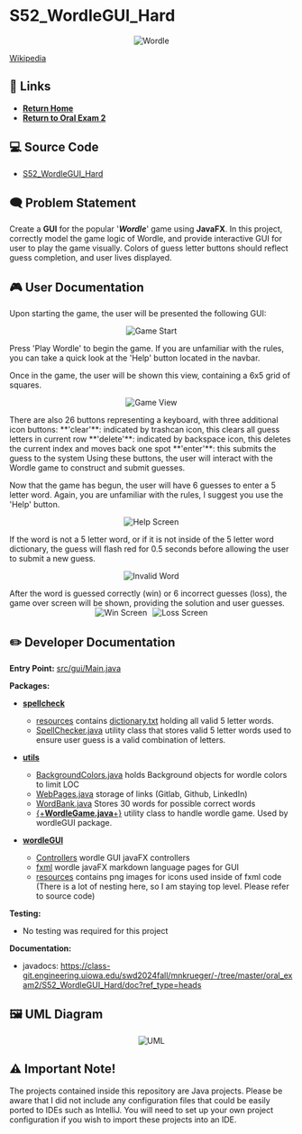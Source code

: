 # S52_WordleGUI_Hard

<div align="center">

![Wordle](img/1.png)
</div>

[Wikipedia](https://en.wikipedia.org/wiki/Wordle)

## **🔗 Links**

- [**Return Home**](Home)
- [**Return to Oral Exam 2**](https://class-git.engineering.uiowa.edu/swd2024fall/mnkrueger/-/wikis/Landing-Page/Oral-Exam-2)

## **💻 Source Code**

- [S52_WordleGUI_Hard](https://class-git.engineering.uiowa.edu/swd2024fall/mnkrueger/-/tree/master/oral_exam2/S52_WordleGUI_Hard?ref_type=heads)

## **🗨️ Problem Statement**

Create a **GUI** for the popular '**_Wordle_**' game using **JavaFX**. In this project, correctly model the game logic of Wordle, and provide interactive GUI for user to play the game visually. Colors of guess letter buttons should reflect guess completion, and user lives displayed.

## **🎮 User Documentation**

Upon starting the game, the user will be presented the following GUI:

<div align="center">

![Game Start](img/2.png)
</div> 

Press 'Play Wordle' to begin the game. If you are unfamiliar with the rules, you can take a quick look at the 'Help' button located in the navbar.

Once in the game, the user will be shown this view, containing a 6x5 grid of squares.

<div align="center">

![Game View](img/3.png)
</div>
There are also 26 buttons representing a keyboard, with three additional icon buttons: **'clear'**: indicated by trashcan icon, this clears all guess letters in current row **'delete'**: indicated by backspace icon, this deletes the current index and moves back one spot **'enter'**: this submits the guess to the system Using these buttons, the user will interact with the Wordle game to construct and submit guesses.

Now that the game has begun, the user will have 6 guesses to enter a 5 letter word. Again, you are unfamiliar with the rules, I suggest you use the 'Help' button.

<div align="center">

![Help Screen](img/4.png)
</div>
If the word is not a 5 letter word, or if it is not inside of the 5 letter word dictionary, the guess will flash red for 0.5 seconds before allowing the user to submit a new guess.

<div align="center">

![Invalid Word](img/5.png)
</div>
After the word is guessed correctly (win) or 6 incorrect guesses (loss), the game over screen will be shown, providing the solution and user guesses.

<div align="center" style="display: flex; justify-content: center;">
<img src="img/6.png" alt="Win Screen" style="margin-right: 10px;">
<img src="img/7.png" alt="Loss Screen">
</div>

## **✏️ Developer Documentation**

**Entry Point:** [src/gui/Main.java](./src/gui/Main.java)

**Packages:**
- [**spellcheck**](https://class-git.engineering.uiowa.edu/swd2024fall/mnkrueger/-/tree/master/oral_exam2/S52_WordleGUI_Hard/src/spellcheck?ref_type=heads)
  * [resources](https://class-git.engineering.uiowa.edu/swd2024fall/mnkrueger/-/tree/master/oral_exam2/S52_WordleGUI_Hard/src/spellcheck/resources?ref_type=heads) contains [dictionary.txt](https://class-git.engineering.uiowa.edu/swd2024fall/mnkrueger/-/tree/master/oral_exam2/S52_WordleGUI_Hard/src/spellcheck/resources?ref_type=heads) holding all valid 5 letter words. 
  * [SpellChecker.java](https://class-git.engineering.uiowa.edu/swd2024fall/mnkrueger/-/blob/master/oral_exam2/S52_WordleGUI_Hard/src/spellcheck/SpellChecker.java?ref_type=heads) utility class that stores valid 5 letter words used to ensure user guess is a valid combination of letters.

- [**utils**](https://class-git.engineering.uiowa.edu/swd2024fall/mnkrueger/-/tree/master/oral_exam2/S52_WordleGUI_Hard/src/utils?ref_type=heads)
  * [BackgroundColors.java](https://class-git.engineering.uiowa.edu/swd2024fall/mnkrueger/-/blob/master/oral_exam2/S52_WordleGUI_Hard/src/utils/BackgroundColors.java?ref_type=heads) holds Background objects for wordle colors to limit LOC
  * [WebPages.java](https://class-git.engineering.uiowa.edu/swd2024fall/mnkrueger/-/blob/master/oral_exam2/S52_WordleGUI_Hard/src/utils/WebPages.java?ref_type=heads) storage of links (Gitlab, Github, LinkedIn)
  * [WordBank.java](https://class-git.engineering.uiowa.edu/swd2024fall/mnkrueger/-/blob/master/oral_exam2/S52_WordleGUI_Hard/src/utils/WordBank.java?ref_type=heads) Stores 30 words for possible correct words
  * [{+**WordleGame.java**+}](https://class-git.engineering.uiowa.edu/swd2024fall/mnkrueger/-/blob/master/oral_exam2/S52_WordleGUI_Hard/src/utils/WordleGame.java?ref_type=heads) utility class to handle wordle game. Used by wordleGUI package.

- [**wordleGUI**](mnkrueger/oral_exam2/S52_Wordle_GUI_Hard/src/wordleGUI/wordleGUI) 
  * [Controllers](https://class-git.engineering.uiowa.edu/swd2024fall/mnkrueger/-/tree/master/oral_exam2/S52_WordleGUI_Hard/src/wordleGUI/controllers?ref_type=heads) wordle GUI javaFX controllers
  * [fxml](https://class-git.engineering.uiowa.edu/swd2024fall/mnkrueger/-/tree/master/oral_exam2/S52_WordleGUI_Hard/src/wordleGUI/fxml?ref_type=heads) wordle javaFX markdown language pages for GUI
  * [resources](https://class-git.engineering.uiowa.edu/swd2024fall/mnkrueger/-/tree/master/oral_exam2/S52_WordleGUI_Hard/src/wordleGUI/resources?ref_type=heads) contains png images for icons used inside of fxml code
(There is a lot of nesting here, so I am staying top level. Please refer to source code)

**Testing:**

* No testing was required for this project

**Documentation:**
- javadocs: https://class-git.engineering.uiowa.edu/swd2024fall/mnkrueger/-/tree/master/oral_exam2/S52_WordleGUI_Hard/doc?ref_type=heads

## 🖼️ UML Diagram

<div align="center">

![UML](./img/WordleUML.png)
</div>

## ⚠️ Important Note!

The projects contained inside this repository are Java projects. Please be aware that I did not include any configuration files that could be easily ported to IDEs such as IntelliJ. You will need to set up your own project configuration if you wish to import these projects into an IDE.
